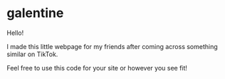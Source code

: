 # galentine

Hello!

I made this little webpage for my friends after coming across something similar on TikTok.

Feel free to use this code for your site or however you see fit!
